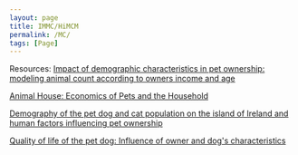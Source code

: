 ```yaml
---
layout: page
title: IMMC/HiMCM
permalink: /MC/
tags: [Page]
---
```


Resources:
[Impact of demographic characteristics in pet ownership: modeling animal count according to owners income and age](https://www.sciencedirect.com/science/article/abs/pii/S0167587712003327)

[Animal House: Economics of Pets and the Household](https://www.degruyter.com/document/doi/10.2202/1935-1682.1679/html)

[Demography of the pet dog and cat population on the island of Ireland and human factors influencing pet ownership](https://www.sciencedirect.com/science/article/abs/pii/S0167587709002062)

[Quality of life of the pet dog: Influence of owner and dog's characteristics](https://www.sciencedirect.com/science/article/pii/S0168159106004254#tbl5)